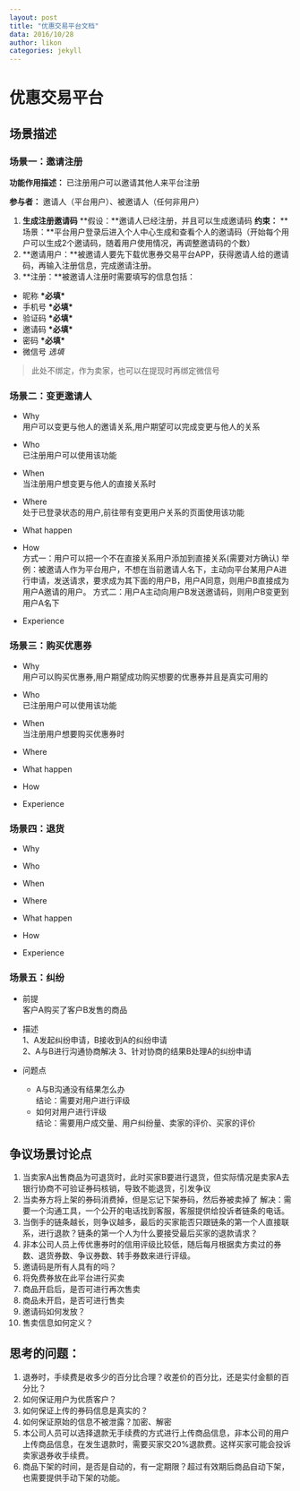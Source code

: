 ```yaml
---
layout: post
title: "优惠交易平台文档"
data: 2016/10/28
author: likon
categories: jekyll
---
```


# 优惠交易平台

## 场景描述

### 场景一：邀请注册
**功能作用描述：** 已注册用户可以邀请其他人来平台注册

**参与者：** 邀请人（平台用户）、被邀请人（任何非用户）
1. **生成注册邀请码**
**假设：**邀请人已经注册，并且可以生成邀请码
**约束：**
**场景：**平台用户登录后进入个人中心生成和查看个人的邀请码（开始每个用户可以生成2个邀请码，随着用户使用情况，再调整邀请码的个数）
2. **邀请用户：**被邀请人要先下载优惠券交易平台APP，获得邀请人给的邀请码，再输入注册信息，完成邀请注册。
3. **注册：**被邀请人注册时需要填写的信息包括：
  * 昵称 **\*必填\***
  * 手机号 **\*必填\***
  * 验证码 **\*必填\***
  * 邀请码 **\*必填\***
  * 密码 **\*必填\***
  * 微信号 *选填*
> 此处不绑定，作为卖家，也可以在提现时再绑定微信号

### 场景二：变更邀请人
- Why  
用户可以变更与他人的邀请关系,用户期望可以完成变更与他人的关系

- Who  
已注册用户可以使用该功能

- When  
当注册用户想变更与他人的直接关系时

- Where  
处于已登录状态的用户,前往带有变更用户关系的页面使用该功能

- What happen  

- How  
方式一：用户可以把一个不在直接关系用户添加到直接关系(需要对方确认)
    举例：被邀请人作为平台用户，不想在当前邀请人名下，主动向平台某用户A进行申请，发送请求，要求成为其下面的用户B，用户A同意，则用户B直接成为用户A邀请的用户。
方式二：用户A主动向用户B发送邀请码，则用户B变更到用户A名下

- Experience  

### 场景三：购买优惠券
- Why  
用户可以购买优惠券,用户期望成功购买想要的优惠券并且是真实可用的

- Who  
已注册用户可以使用该功能

- When  
当注册用户想要购买优惠券时

- Where  

- What happen  

- How  

- Experience  

### 场景四：退货
- Why  

- Who  

- When  

- Where  

- What happen  

- How  

- Experience  

### 场景五：纠纷
- 前提  
客户A购买了客户B发售的商品  

- 描述  
1、A发起纠纷申请，B接收到A的纠纷申请  
2、A与B进行沟通协商解决
3、针对协商的结果B处理A的纠纷申请

- 问题点  
    - A与B沟通没有结果怎么办  
    结论：需要对用户进行评级  
    - 如何对用户进行评级  
    结论：需要用户成交量、用户纠纷量、卖家的评价、买家的评价


## 争议场景讨论点  

1. 当卖家A出售商品为可退货时，此时买家B要进行退货，但实际情况是卖家A去银行协商不可验证券码核销，导致不能退货，引发争议
2. 当卖券方将上架的券码消费掉，但是忘记下架券码，然后券被卖掉了
  解决：需要一个沟通工具，一个公开的电话找到客服，客服提供给投诉者链条的电话。
3. 	当倒手的链条越长，则争议越多，最后的买家能否只跟链条的第一个人直接联系，进行退款？链条的第一个人为什么要接受最后买家的退款请求？
4.	非本公司人员上传优惠券时的信用评级比较低，随后每月根据卖方卖过的券数、退货券数、争议券数、转手券数来进行评级。
5.	邀请码是所有人具有的吗？
6.	将免费券放在此平台进行买卖
7.	商品开启后，是否可进行再次售卖
8.	商品未开启，是否可进行售卖
9.	邀请码如何发放？
10.	售卖信息如何定义？

## 思考的问题：
1. 退券时，手续费是收多少的百分比合理？收差价的百分比，还是实付金额的百分比？
2. 如何保证用户为优质客户？
3. 如何保证上传的券码信息是真实的？
4. 如何保证原始的信息不被泄露？加密、解密
5. 本公司人员可以选择退款无手续费的方式进行上传商品信息，非本公司的用户上传商品信息，在发生退款时，需要买家交20%退款费。这样买家可能会投诉卖家退券收手续费。
6. 商品下架的时间，是否是自动的，有一定期限？超过有效期后商品自动下架，也需要提供手动下架的功能。
